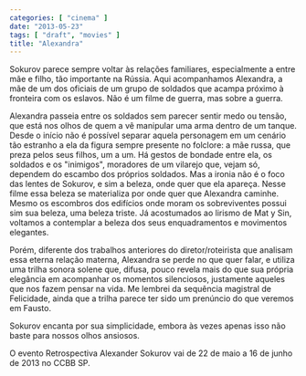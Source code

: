 ```yaml
---
categories: [ "cinema" ]
date: "2013-05-23"
tags: [ "draft", "movies" ]
title: "Alexandra"
---
```

Sokurov parece sempre voltar às relações familiares, especialmente
a entre mãe e filho, tão importante na Rússia. Aqui acompanhamos
Alexandra, a mãe de um dos oficiais de um grupo de soldados que acampa
próximo à fronteira com os eslavos. Não é um filme de guerra, mas
sobre a guerra.

Alexandra passeia entre os soldados sem parecer sentir medo ou tensão,
que está nos olhos de quem a vê manipular uma arma dentro de um
tanque. Desde o início não é possível separar aquela personagem em
um cenário tão estranho a ela da figura sempre presente no folclore:
a mãe russa, que preza pelos seus filhos, um a um. Há gestos de bondade
entre ela, os soldados e os "inimigos", moradores de um vilarejo que,
vejam só, dependem do escambo dos próprios soldados. Mas a ironia
não é o foco das lentes de Sokurov, e sim a beleza, onde quer que
ela apareça. Nesse filme essa beleza se materializa por onde quer
que Alexandra caminhe. Mesmo os escombros dos edifícios onde moram os
sobreviventes possui sim sua beleza, uma beleza triste. Já acostumados
ao lirismo de Mat y Sin, voltamos a contemplar a beleza dos seus
enquadramentos e movimentos elegantes.

Porém, diferente dos trabalhos anteriores do diretor/roteirista que
analisam essa eterna relação materna, Alexandra se perde no que quer
falar, e utiliza uma trilha sonora solene que, difusa, pouco revela mais
do que sua própria elegância em acompanhar os momentos silenciosos,
justamente aqueles que nos fazem pensar na vida. Me lembrei da sequência
magistral de Felicidade, ainda que a trilha parece ter sido um prenúncio
do que veremos em Fausto.

Sokurov encanta por sua simplicidade, embora às vezes apenas isso não
baste para nossos olhos ansiosos.

O evento Retrospectiva Alexander Sokurov vai de 22 de maio a 16 de junho
de 2013 no CCBB SP.

